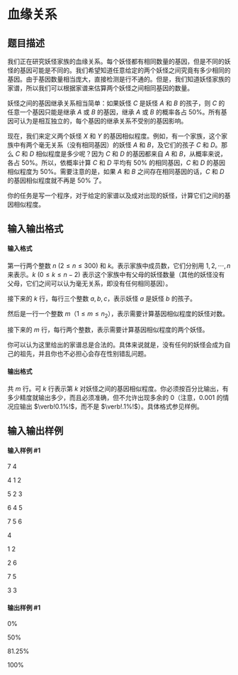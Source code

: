 
# 血缘关系
## 题目描述
我们正在研究妖怪家族的血缘关系。每个妖怪都有相同数量的基因，但是不同的妖怪的基因可能是不同的。我们希望知道任意给定的两个妖怪之间究竟有多少相同的基因。由于基因数量相当庞大，直接检测是行不通的。但是，我们知道妖怪家族的家谱，所以我们可以根据家谱来估算两个妖怪之间相同基因的数量。

妖怪之间的基因继承关系相当简单：如果妖怪 $C$ 是妖怪 $A$ 和 $B$ 的孩子，则 $C$ 的任意一个基因只能是继承 $A$ 或 $B$ 的基因，继承 $A$ 或 $B$ 的概率各占 $50\%$。所有基因可认为是相互独立的，每个基因的继承关系不受别的基因影响。

现在，我们来定义两个妖怪 $X$ 和 $Y$ 的基因相似程度。例如，有一个家族，这个家族中有两个毫无关系（没有相同基因）的妖怪 $A$ 和 $B$，及它们的孩子 $C$ 和 $D$。那么 $C$ 和 $D$ 相似程度是多少呢？因为 $C$ 和 $D$ 的基因都来自 $A$ 和 $B$，从概率来说，各占 $50\%$。所以，依概率计算 $C$ 和 $D$ 平均有 $50\%$ 的相同基因，$C$ 和 $D$ 的基因相似程度为 $50\%$。需要注意的是，如果 $A$ 和 $B$ 之间存在相同基因的话，$C$ 和 $D$ 的基因相似程度就不再是 $50\%$ 了。

你的任务是写一个程序，对于给定的家谱以及成对出现的妖怪，计算它们之间的基因相似程度。
## 输入输出格式
#### 输入格式

第一行两个整数 $n\ (2 \le n \le 300)$ 和 $k$。表示家族中成员数，它们分别用 $1,2,\cdots,n$ 来表示。$k\ (0 \le k \le n-2)$ 表示这个家族中有父母的妖怪数量（其他的妖怪没有父母，它们之间可以认为毫无关系，即没有任何相同基因）。

接下来的 $k$ 行，每行三个整数 $a,b,c$，表示妖怪 $a$ 是妖怪 $b$ 的孩子。

然后是一行一个整数 $m$（$1 \le m \le n_2$），表示需要计算基因相似程度的妖怪对数。

接下来的 $m$ 行，每行两个整数，表示需要计算基因相似程度的两个妖怪。

你可以认为这里给出的家谱总是合法的。具体来说就是，没有任何的妖怪会成为自己的祖先，并且你也不必担心会存在性别错乱问题。
#### 输出格式

共 $m$ 行。可 $k$ 行表示第 $k$ 对妖怪之间的基因相似程度。你必须按百分比输出，有多少精度就输出多少，而且必须准确，但不允许出现多余的 $0$（注意，$0.001$ 的情况应输出 $\verb!0.1%!$，而不是 $\verb!.1%!$）。具体格式参见样例。
## 输入输出样例
#### 输入样例 #1
7 4                                                    
4 1 2                                          
5 2 3                                          
6 4 5                                          
7 5 6
4
1 2
2 6
7 5
3 3

#### 输出样例 #1
0%
50%
81.25%
100%

